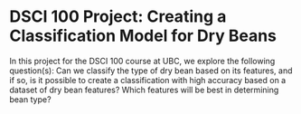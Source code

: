 # DSCI 100 Project: Creating a Classification Model for Dry Beans
In this project for the DSCI 100 course at UBC, we explore the following question(s): Can we classify the type of dry bean based on its features, and if so, is it possible to create a classification with high accuracy based on a dataset of dry bean features? Which features will be best in determining bean type?
